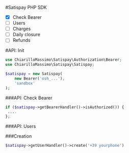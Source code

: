 #Satispay PHP SDK

- [X] Check Bearer
- [ ] Users
- [ ] Charges
- [ ] Daily closure
- [ ] Refunds

#API: Init

```php
use ChiarilloMassimo\Satispay\Authorization\Bearer;
use ChiarilloMassimo\Satispay\Satispay;

$satispay = new Satispay(
    new Bearer('osh_...'),
    'sandbox'
);
```

###API: Check Bearer

```php
if ($satispay->getBearerHandler()->isAuthorized()) {
 ....
};
```

###API: Users

###Creation

```php
$satispay->getUserHandler()->create('+39 yourphone')
```

